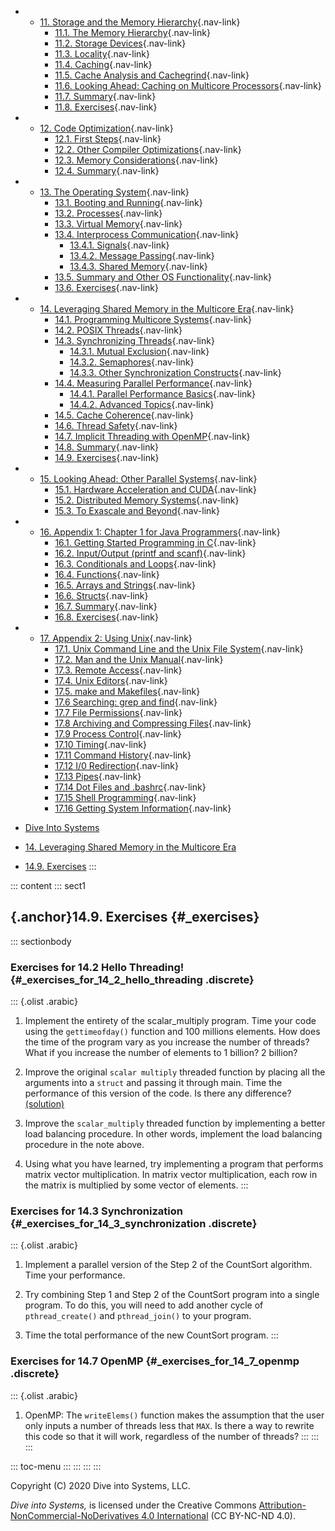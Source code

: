 
-   -   [11. Storage and the Memory
        Hierarchy](../C11-MemHierarchy/index.html){.nav-link}
        -   [11.1. The Memory
            Hierarchy](../C11-MemHierarchy/mem_hierarchy.html){.nav-link}
        -   [11.2. Storage
            Devices](../C11-MemHierarchy/devices.html){.nav-link}
        -   [11.3.
            Locality](../C11-MemHierarchy/locality.html){.nav-link}
        -   [11.4. Caching](../C11-MemHierarchy/caching.html){.nav-link}
        -   [11.5. Cache Analysis and
            Cachegrind](../C11-MemHierarchy/cachegrind.html){.nav-link}
        -   [11.6. Looking Ahead: Caching on Multicore
            Processors](../C11-MemHierarchy/coherency.html){.nav-link}
        -   [11.7. Summary](../C11-MemHierarchy/summary.html){.nav-link}
        -   [11.8.
            Exercises](../C11-MemHierarchy/exercises.html){.nav-link}

-   -   [12. Code Optimization](../C12-CodeOpt/index.html){.nav-link}
        -   [12.1. First Steps](../C12-CodeOpt/basic.html){.nav-link}
        -   [12.2. Other Compiler
            Optimizations](../C12-CodeOpt/loops_functions.html){.nav-link}
        -   [12.3. Memory
            Considerations](../C12-CodeOpt/memory_considerations.html){.nav-link}
        -   [12.4. Summary](../C12-CodeOpt/summary.html){.nav-link}

-   -   [13. The Operating System](../C13-OS/index.html){.nav-link}
        -   [13.1. Booting and Running](../C13-OS/impl.html){.nav-link}
        -   [13.2. Processes](../C13-OS/processes.html){.nav-link}
        -   [13.3. Virtual Memory](../C13-OS/vm.html){.nav-link}
        -   [13.4. Interprocess
            Communication](../C13-OS/ipc.html){.nav-link}
            -   [13.4.1. Signals](../C13-OS/ipc_signals.html){.nav-link}
            -   [13.4.2. Message
                Passing](../C13-OS/ipc_msging.html){.nav-link}
            -   [13.4.3. Shared
                Memory](../C13-OS/ipc_shm.html){.nav-link}
        -   [13.5. Summary and Other OS
            Functionality](../C13-OS/advanced.html){.nav-link}
        -   [13.6. Exercises](../C13-OS/exercises.html){.nav-link}

-   -   [14. Leveraging Shared Memory in the Multicore
        Era](index.html){.nav-link}
        -   [14.1. Programming Multicore
            Systems](multicore.html){.nav-link}
        -   [14.2. POSIX Threads](posix.html){.nav-link}
        -   [14.3. Synchronizing
            Threads](synchronization.html){.nav-link}
            -   [14.3.1. Mutual Exclusion](mutex.html){.nav-link}
            -   [14.3.2. Semaphores](semaphores.html){.nav-link}
            -   [14.3.3. Other Synchronization
                Constructs](other_syncs.html){.nav-link}
        -   [14.4. Measuring Parallel
            Performance](performance.html){.nav-link}
            -   [14.4.1. Parallel Performance
                Basics](performance_basics.html){.nav-link}
            -   [14.4.2. Advanced
                Topics](performance_advanced.html){.nav-link}
        -   [14.5. Cache Coherence](cache_coherence.html){.nav-link}
        -   [14.6. Thread Safety](thread_safety.html){.nav-link}
        -   [14.7. Implicit Threading with
            OpenMP](openmp.html){.nav-link}
        -   [14.8. Summary](summary.html){.nav-link}
        -   [14.9. Exercises](exercises.html){.nav-link}

-   -   [15. Looking Ahead: Other Parallel
        Systems](../C15-Parallel/index.html){.nav-link}
        -   [15.1. Hardware Acceleration and
            CUDA](../C15-Parallel/gpu.html){.nav-link}
        -   [15.2. Distributed Memory
            Systems](../C15-Parallel/distrmem.html){.nav-link}
        -   [15.3. To Exascale and
            Beyond](../C15-Parallel/cloud.html){.nav-link}

-   -   [16. Appendix 1: Chapter 1 for Java
        Programmers](../Appendix1/index.html){.nav-link}
        -   [16.1. Getting Started Programming in
            C](../Appendix1/getting_started.html){.nav-link}
        -   [16.2. Input/Output (printf and
            scanf)](../Appendix1/input_output.html){.nav-link}
        -   [16.3. Conditionals and
            Loops](../Appendix1/conditionals.html){.nav-link}
        -   [16.4. Functions](../Appendix1/functions.html){.nav-link}
        -   [16.5. Arrays and
            Strings](../Appendix1/arrays_strings.html){.nav-link}
        -   [16.6. Structs](../Appendix1/structs.html){.nav-link}
        -   [16.7. Summary](../Appendix1/summary.html){.nav-link}
        -   [16.8. Exercises](../Appendix1/exercises.html){.nav-link}

-   -   [17. Appendix 2: Using Unix](../Appendix2/index.html){.nav-link}
        -   [17.1. Unix Command Line and the Unix File
            System](../Appendix2/cmdln_basics.html){.nav-link}
        -   [17.2. Man and the Unix
            Manual](../Appendix2/man.html){.nav-link}
        -   [17.3. Remote Access](../Appendix2/ssh_scp.html){.nav-link}
        -   [17.4. Unix Editors](../Appendix2/editors.html){.nav-link}
        -   [17.5. make and
            Makefiles](../Appendix2/makefiles.html){.nav-link}
        -   [17.6 Searching: grep and
            find](../Appendix2/grep.html){.nav-link}
        -   [17.7 File Permissions](../Appendix2/chmod.html){.nav-link}
        -   [17.8 Archiving and Compressing
            Files](../Appendix2/tar.html){.nav-link}
        -   [17.9 Process Control](../Appendix2/pskill.html){.nav-link}
        -   [17.10 Timing](../Appendix2/timing.html){.nav-link}
        -   [17.11 Command
            History](../Appendix2/history.html){.nav-link}
        -   [17.12 I/0
            Redirection](../Appendix2/ioredirect.html){.nav-link}
        -   [17.13 Pipes](../Appendix2/pipe.html){.nav-link}
        -   [17.14 Dot Files and
            .bashrc](../Appendix2/dotfiles.html){.nav-link}
        -   [17.15 Shell
            Programming](../Appendix2/shellprog.html){.nav-link}
        -   [17.16 Getting System
            Information](../Appendix2/sysinfo.html){.nav-link}



-   [Dive Into Systems](../index-2.html)
-   [14. Leveraging Shared Memory in the Multicore Era](index.html)
-   [14.9. Exercises](exercises.html)
:::

::: content
::: sect1
## [](#_exercises){.anchor}14.9. Exercises {#_exercises}

::: sectionbody
### Exercises for 14.2 Hello Threading! {#_exercises_for_14_2_hello_threading .discrete}

::: {.olist .arabic}
1.  Implement the entirety of the scalar_multiply program. Time your
    code using the `gettimeofday()` function and 100 millions elements.
    How does the time of the program vary as you increase the number of
    threads? What if you increase the number of elements to 1 billion? 2
    billion?

2.  Improve the original `scalar multiply` threaded function by placing
    all the arguments into a `struct` and passing it through main. Time
    the performance of this version of the code. Is there any
    difference? [(solution)](_attachments/scalar2.c)

3.  Improve the `scalar_multiply` threaded function by implementing a
    better load balancing procedure. In other words, implement the load
    balancing procedure in the note above.

4.  Using what you have learned, try implementing a program that
    performs matrix vector multiplication. In matrix vector
    multiplication, each row in the matrix is multiplied by some vector
    of elements.
:::

### Exercises for 14.3 Synchronization {#_exercises_for_14_3_synchronization .discrete}

::: {.olist .arabic}
1.  Implement a parallel version of the Step 2 of the CountSort
    algorithm. Time your performance.

2.  Try combining Step 1 and Step 2 of the CountSort program into a
    single program. To do this, you will need to add another cycle of
    `pthread_create()` and `pthread_join()` to your program.

3.  Time the total performance of the new CountSort program.
:::

### Exercises for 14.7 OpenMP {#_exercises_for_14_7_openmp .discrete}

::: {.olist .arabic}
1.  OpenMP: The `writeElems()` function makes the assumption that the
    user only inputs a number of threads less that `MAX`. Is there a way
    to rewrite this code so that it will work, regardless of the number
    of threads?
:::
:::
:::

::: toc-menu
:::
:::
:::
:::

Copyright (C) 2020 Dive into Systems, LLC.

*Dive into Systems,* is licensed under the Creative Commons
[Attribution-NonCommercial-NoDerivatives 4.0
International](https://creativecommons.org/licenses/by-nc-nd/4.0/) (CC
BY-NC-ND 4.0).
